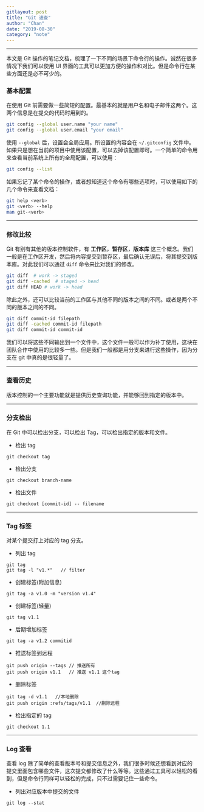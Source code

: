 ```yaml
---
gitlayout: post
title: "Git 速查"
author: "Chan"
date: "2019-08-30"
category: "note"
---
```


---

本文是 Git 操作的笔记文档，梳理了一下不同的场景下命令行的操作。诚然在很多情况下我们可以使用 UI 界面的工具可以更加方便的操作和对比。但是命令行在某些方面还是必不可少的。

### 基本配置

在使用 Git 前需要做一些简短的配置。最基本的就是用户名和电子邮件这两个。这两个信息是在提交的代码时用到的。

```bash
git config --global user.name "your name"
git config --global user.email "your email"
```

使用 `--global` 后，设置会全局应用。所设置的内容会在 `~/.gitconfig`  文件中。如果只是想在当前的项目中使用该配置，可以去掉该配置即可。一个简单的命令用来查看当前系统上所有的全局配置，可以使用：

```bash
git config --list
```

如果忘记了某个命令的操作，或者想知道这个命令有哪些选项时，可以使用如下的几个命令来查看文档：

```bash
git help <verb>
git <verb> --help
man git-<verb>
```

---

### 修改比较

Git 有别有其他的版本控制软件，有 **工作区**，**暂存区**，**版本库** 这三个概念。我们一般是在工作区开发，然后将内容提交到暂存区，最后确认无误后，将其提交到版本库。对此我们可以通过 `diff` 命令来比对我们的修改。

```bash
git diff  # work -> staged
git diff -cached  # staged -> head
git diff HEAD # work -> head
```

除此之外，还可以比较当前的工作区与其他不同的版本之间的不同。或者是两个不同的版本之间的不同。

```bash
git diff commit-id filepath
git diff -cached commit-id filepath
git diff commit-id commit-id
```

我们可以将这些不同输出到一个文件中，这个文件一般可以作为补丁使用，这块在团队合作中使用的比较多一些。但是我们一般都是用分支来进行这些操作，因为分支在 git 中真的是很轻量了。

---

### 查看历史

版本控制的一个主要功能就是提供历史查询功能，并能够回到指定的版本中。



---

### 分支检出

在 Git 中可以检出分支，可以检出 Tag，可以检出指定的版本和文件。

+ 检出 tag

```
git checkout tag
```

+ 检出分支

```
git checkout branch-name
```

+ 检出文件

```
git checkout [commit-id] -- filename
```





---

### Tag 标签

对某个提交打上对应的 tag 分支。

+ 列出 tag

```
git tag
git tag -l "v1.*"   // filter 
```

+ 创建标签(附加信息)

```
git tag -a v1.0 -m "version v1.4"
```

+ 创建标签(轻量)

```
git tag v1.1
```

+ 后期增加标签

```
git tag -a v1.2 commitid
```

+ 推送标签到远程

```
git push origin --tags // 推送所有
git push origin v1.1   // 推送 v1.1 这个tag
```

+ 删除标签

```
git tag -d v1.1   //本地删除
git push origin :refs/tags/v1.1  //删除远程
```

+ 检出指定的 tag

```
git checkout 1.1
```

---

### Log 查看

查看 log 除了简单的查看版本号和提交信息之外，我们很多时候还想看到对应的提交里面包含哪些文件，这次提交都修改了什么等等。这些通过工具可以轻松的看到，但是命令行同样可以轻松的完成，只不过需要记住一些命令。

+ 列出对应版本中提交的文件

```
git log --stat
```

